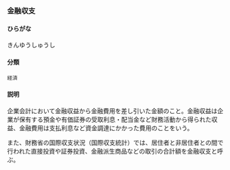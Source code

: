 <div style="display:none;">

## [あ行](securities-terms?id=あ行)
## [か行](securities-terms?id=か行)

</div>

### 金融収支

#### ひらがな

きんゆうしゅうし

#### 分類

`経済`

#### 説明

企業会計において金融収益から金融費用を差し引いた金額のこと。金融収益は企業が保有する預金や有価証券の受取利息・配当金など財務活動から得られた収益、金融費用は支払利息など資金調達にかかった費用のことをいう。
 
また、財務省の国際収支状況（国際収支統計）では、居住者と非居住者との間で行われた直接投資や証券投資、金融派生商品などの取引の合計額を金融収支と呼ぶ。

<div style="display:none;">

## [さ行](securities-terms?id=さ行)
## [た行](securities-terms?id=た行)
## [な行](securities-terms?id=な行)
## [は行](securities-terms?id=は行)
## [ま行](securities-terms?id=ま行)
## [や行](securities-terms?id=や行)
## [ら行](securities-terms?id=ら行)
## [わ行](securities-terms?id=わ行)
## [英数字・記号](securities-terms?id=英数字・記号)

</div>

